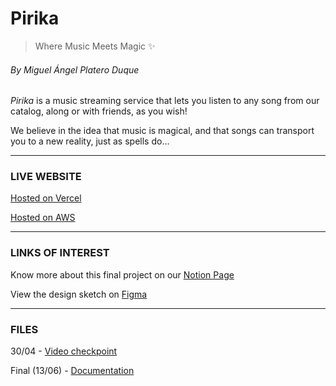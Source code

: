 # Pirika
> Where Music Meets Magic ✨
###### By Miguel Ángel Platero Duque

*Pirika* is a music streaming service that lets you listen to any song from our catalog, along or with friends, as you wish!

We believe in the idea that music is magical, and that songs can transport you to a new reality, just as spells do...

---

### LIVE WEBSITE

[Hosted on Vercel](https://pirika.vercel.app/)

[Hosted on AWS](https://pirika.duckdns.org/)

---

### LINKS OF INTEREST

Know more about this final project on our [Notion Page](https://www.notion.so/Pirika-1b425bae199580678bbff2d61a7f42d8?pvs=4)

View the design sketch on [Figma](https://www.figma.com/design/YD3JFPMPzLAQmEn2B21YiK/TFC?node-id=0-1&t=eVWr5UH21IRKy7JX-1)

---

### FILES

30/04 - [Video checkpoint](https://drive.google.com/file/d/16SaESZih73EWXbNsH6w9-J5whzQyNaXj/view?usp=sharing)

Final (13/06) - [Documentation](https://drive.google.com/drive/folders/1xLugUtRQlKJkBUdOxpL6GqNEuae3jm7b?usp=sharing)
